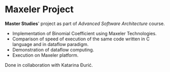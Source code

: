# Maxeler Project

**Master Studies**' project as part of _Advanced Software Architecture_ course. 

* Implementation of Binomial Coefficient using Maxeler Technologies. 
* Comparison of speed of execution of the same code written in C language and in dataflow paradigm.
* Demonstration of dataflow computing.
* Execution on Maxeler platform.

Done in collaboration with Katarina Đurić.
